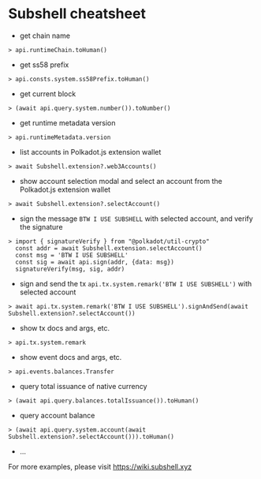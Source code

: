 # Subshell cheatsheet

- get chain name
```
> api.runtimeChain.toHuman()
```

- get ss58 prefix
```
> api.consts.system.ss58Prefix.toHuman()
```

- get current block
```
> (await api.query.system.number()).toNumber()
```

- get runtime metadata version
```
> api.runtimeMetadata.version
```

- list accounts in Polkadot.js extension wallet
```
> await Subshell.extension?.web3Accounts()
```

- show account selection modal and select an account from the Polkadot.js extension wallet
```
> await Subshell.extension?.selectAccount()
```

- sign the message `BTW I USE SUBSHELL` with selected account, and verify the signature
```
> import { signatureVerify } from "@polkadot/util-crypto"
  const addr = await Subshell.extension.selectAccount()
  const msg = 'BTW I USE SUBSHELL'
  const sig = await api.sign(addr, {data: msg})
  signatureVerify(msg, sig, addr)
```

- sign and send the tx `api.tx.system.remark('BTW I USE SUBSHELL')` with selected account
```
> await api.tx.system.remark('BTW I USE SUBSHELL').signAndSend(await Subshell.extension?.selectAccount())
```

- show tx docs and args, etc.
```
> api.tx.system.remark
```

- show event docs and args, etc.
```
> api.events.balances.Transfer
```

- query total issuance of native currency
```
> (await api.query.balances.totalIssuance()).toHuman()
```

- query account balance
```
> (await api.query.system.account(await Subshell.extension?.selectAccount())).toHuman()
```

- ...

For more examples, please visit https://wiki.subshell.xyz
